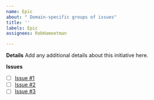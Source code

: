 ```yaml
---
name: Epic
about: " Domain-specific groups of issues"
title: ''
labels: Epic
assignees: RobHameetman

---
```


**Details**
Add any additional details about this initiative here.

**Issues**

* [ ] [Issue #1](https://github.com/RobHameetman/project/issue1)
* [ ] [Issue #2](https://github.com/RobHameetman/project/issue2)
* [ ] [Issue #3](https://github.com/RobHameetman/project/issue3)
